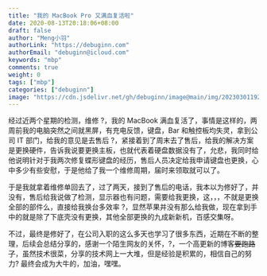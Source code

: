 ```yaml
---
title: "我的 MacBook Pro 又满血复活啦"
date: 2020-08-13T20:18:06+08:00
draft: false
author: "Meng小羽"
authorLink: "https://debuginn.com"
authorEmail: "debuginn@icloud.com"
keywords: "mbp"
comments: true
weight: 0
tags: ["mbp"]
categories: ["debuginn"]
image: "https://cdn.jsdelivr.net/gh/debuginn/image@main/img/202303011926862.jpg"
---
```


经过近两个星期的检测，维修 ?，我的 MacBook 满血复活了，事情是这样的，两周前我的电脑突然之间就黑屏，有充电反馈，键盘，Bar 和触控板均失灵，拿到公司 IT 部门，给我的意见是去售后 ?，紧接着到了周末去了售后，给我的解决方案是更换硬件，告诉我说要更换主板，也就代表着硬盘数据没有了，允悲，我同时给他说明针对于我两次修复蝶形键盘的经历，售后人员决定给我申请键盘也更换，心中多少有些安慰，于是他给了我一个维修周期，届时来领取就可以了。

于是我就拿着维修单回去了，过了两天，接到了售后的电话，我本以为修好了，并没有，售后给我说做了检测，显示器也有问题，需要给我更换，这，，，不就是更换全部的部件么，直接给我换台多效率 ?，显然苹果并没有那么给我做，现在拿到手中的就是除了下底壳没有更换，其他全部更换的九成新新机，百感交集呀。

不过，最终是修好了，在公司入职的这么多天也学习了很多东西，近期在不断的整理，后续会总结分享的，感谢一个陌生网友的关怀，?，一个高更新的博客~~要跑路了~~，虽然技术很菜，分享的技术网上一大堆，但是经验是积累的，相信自己的努力? 最终会成为大牛的，加油，嘿嘿。
